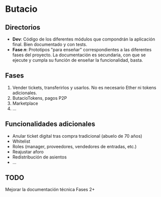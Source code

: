 # Butacio

## Directorios
* **Dev**: Código de los diferentes módulos que compondrán la aplicación final. Bien documentado y con tests.
* **Fase *n***: Prototipos "para enseñar" correspondientes a las diferentes fases del proyecto. La documentación es secundaria, con que se ejecute y cumpla su función de enseñar la funcionalidad, basta.

## Fases
1. Vender tickets, transferirlos y usarlos. No es necesario Ether ni tokens adicionales.
2. ButacioTokens, pagos P2P
3. Marketplace
4. ...

## Funcionalidades adicionales
* Anular ticket digital tras compra tradicional (abuelo de 70 años)
* Whitelist
* Roles (manager, proveedores, vendedores de entradas, etc.)
* Reajustar aforo
* Redistribución de asientos
* ...

## TODO
Mejorar la documentación técnica
Fases 2+
